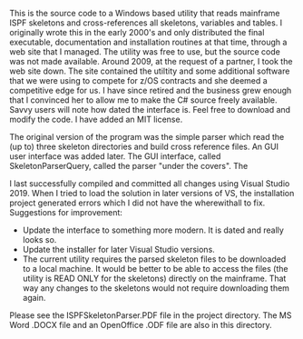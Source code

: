 This is the source code to a Windows based utility that reads mainframe ISPF skeletons and cross-references all skeletons, variables and tables. I originally wrote this in the early 2000's and only distributed the final executable, documentation and installation routines at that time, through a web site that I managed. The utility was free to use, but the source code was not made available.
Around 2009, at the request of a partner, I took the web site down. The site contained the utiltity and some additional software that we were using to compete for z/OS contracts and she deemed a competitive edge for us.
I have since retired and the business grew enough that I convinced her to allow me to make the C# source freely available. Savvy users will note how dated the interface is. Feel free to download and modify the code. I have added an MIT license.

The original version of the program was the simple parser which read the (up to) three skeleton directories and build cross reference files. An GUI user interface was added later. The GUI interface, called SkeletonParserQuery, called the parser "under the covers". The 

I last successfully compiled and committed all changes using Visual Studio 2019. When I tried to load the solution in later versions of VS, the installation project generated errors which I did not have the wherewithall to fix.
Suggestions for improvement:
- Update the interface to something more modern. It is dated and really looks so.
- Update the installer for later Visual Studio versions.
- The current utility requires the parsed skeleton files to be downloaded to a local machine. It would be better to be able to access the files (the utility is READ ONLY for the skeletons) directly on the mainframe. That way any changes to the skeletons would not require downloading them again.

Please see the ISPFSkeletonParser.PDF file in the project directory. The MS Word .DOCX file and an OpenOffice .ODF file are also in this directory.
